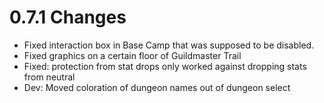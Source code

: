 # 0.7.1 Changes #

* Fixed interaction box in Base Camp that was supposed to be disabled.
* Fixed graphics on a certain floor of Guildmaster Trail
* Fixed: protection from stat drops only worked against dropping stats from neutral
* Dev: Moved coloration of dungeon names out of dungeon select